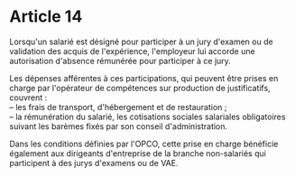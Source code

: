# Article 14

Lorsqu'un salarié est désigné pour participer à un jury d'examen ou de validation des acquis de l'expérience, l'employeur lui accorde une autorisation d'absence rémunérée pour participer à ce jury.

Les dépenses afférentes à ces participations, qui peuvent être prises en charge par l'opérateur de compétences sur production de justificatifs, couvrent :  
 – les frais de transport, d'hébergement et de restauration ;  
 – la rémunération du salarié, les cotisations sociales salariales obligatoires suivant les barèmes fixés par son conseil d'administration.

Dans les conditions définies par l'OPCO, cette prise en charge bénéficie également aux dirigeants d'entreprise de la branche non-salariés qui participent à des jurys d'examens ou de VAE.

